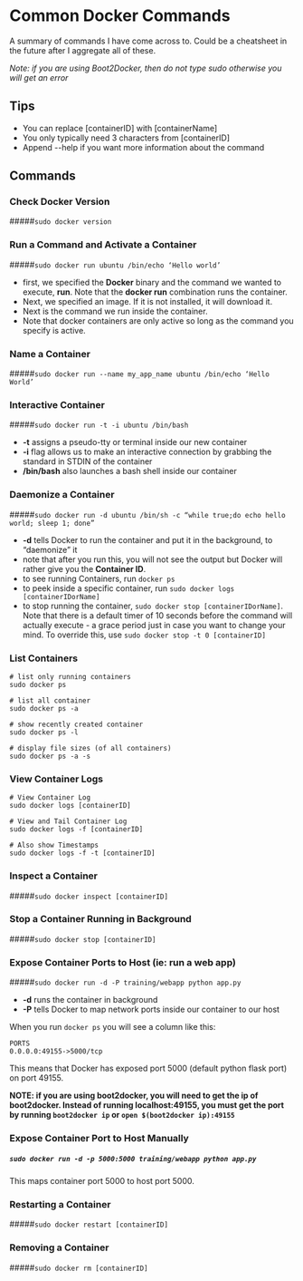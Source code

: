 # Common Docker Commands

A summary of commands I have come across to. Could be a cheatsheet in the future after I aggregate all of these.

*Note: if you are using Boot2Docker, then do not type sudo otherwise you will get an error*

## Tips

- You can replace [containerID] with [containerName]
- You only typically need 3 characters from [containerID]
- Append --help if you want more information about the command

## Commands

### Check Docker Version
#####`sudo docker version`

### Run a Command and Activate a Container
#####`sudo docker run ubuntu /bin/echo ‘Hello world’`

- first, we specified the **Docker** binary and the command we wanted to execute, **run**. Note that the **docker run** combination runs the container.
- Next, we specified an image. If it is not installed, it will download it.
- Next is the command we run inside the container. 
- Note that docker containers are only active so long as the command you specify is active.

### Name a Container
#####`sudo docker run --name my_app_name ubuntu /bin/echo ‘Hello World’`

### Interactive Container  
#####`sudo docker run -t -i ubuntu /bin/bash`

- **-t** assigns a pseudo-tty or terminal inside our new container
- **-i** flag allows us to make an interactive connection by grabbing the standard in STDIN of the container
- **/bin/bash** also launches a bash shell inside our container

### Daemonize a Container
#####`sudo docker run -d ubuntu /bin/sh -c “while true;do echo hello world; sleep 1; done”`

- **-d** tells Docker to run the container and put it in the background, to “daemonize” it
- note that after you run this, you will not see the output but Docker will rather give you the **Container ID**.
- to see running Containers, run `docker ps`
- to peek inside a specific container, run `sudo docker logs [containerIDorName]`
- to stop running the container, `sudo docker stop [containerIDorName]`. Note that there is a default timer of 10 seconds before the command will actually execute - a grace period just in case you want to change your mind. To override this, use `sudo docker stop -t 0 [containerID]`

### List Containers
```
# list only running containers
sudo docker ps

# list all container
sudo docker ps -a

# show recently created container
sudo docker ps -l

# display file sizes (of all containers)
sudo docker ps -a -s
```

### View Container Logs
```
# View Container Log
sudo docker logs [containerID]

# View and Tail Container Log
sudo docker logs -f [containerID]

# Also show Timestamps
sudo docker logs -f -t [containerID]
```

### Inspect a Container
#####`sudo docker inspect [containerID]`

### Stop a Container Running in Background
#####`sudo docker stop [containerID]`

### Expose Container Ports to Host (ie: run a web app)
#####`sudo docker run -d -P training/webapp python app.py`

- **-d** runs the container in background
- **-P** tells Docker to map network ports inside our container to our host

When you run `docker ps` you will see a column like this:
```
PORTS
0.0.0.0:49155->5000/tcp
```

This means that Docker has exposed port 5000 (default python flask port) on port 49155.

**NOTE: if you are using boot2docker, you will need to get the ip of boot2docker. Instead of running localhost:49155, you must get the port by running `boot2docker ip` or `open $(boot2docker ip):49155`**

### Expose Container Port to Host Manually
##### `sudo docker run -d -p 5000:5000 training/webapp python app.py`

This maps container port 5000 to host port 5000.

### Restarting a Container
#####`sudo docker restart [containerID]`

### Removing a Container
#####`sudo docker rm [containerID]`
